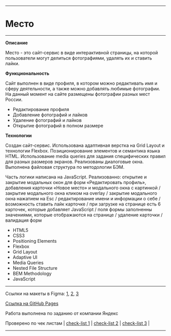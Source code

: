 ___
# __Место__
___

**Описание**

Место - это сайт-сервис в виде интерактивной страницы, на которой пользователи могут делиться фотографиями, удалять их и ставить лайки.

**Функциональность**

Сайт выполнен в виде профиля, в котором можно редактивать имя и сферу деятельности, а также можно добавлять любимые фотографии.
На данный момент на сайте размещены фотографии разных мест России.

* Редактирование профиля
* Добавление фотографий и лайков
* Удаление фотографий и лайков
* Открытие фотографий в полном размере

**Технологии**

Создан сайт-сервис.
Использована адаптивная верстка на Grid Layout и технологии Flexbox. Позиционирование элементов и семантика языка HTML.
Использование media queries для задания специфических правил для разных размеров экранов.
Реализованы диалоговые окна.
Выполнена файловая структура по методологии БЭМ.

Часть логики написана на JavaScript.
Реализованно:
   открытие и закрытие модальных окон для форм «Редактировать профиль», добавления карточки «Новое место» и модального окна с картинкой
 / закрытие модального окна кликом на overlay
 / закрытие модального окна нажатием на Esc
 / редактирование имени и информации о себе
 / возможность ставить лайк карточке
 / при загрузке на странице есть 6 карточек, которые добавляет JavaScript
 / поля формы заполненны значениями, которые отображаются на странице
 / удаление карточки
 / валидация форм


* HTML5
* CSS3
* Positioning Elements
* Flexbox
* Grid Layout
* Adaptive UI
* Media Queries
* Nested File Structure
* BEM Methodology
* JavaScript



___

Cсылки на макеты в Figma: [1](https://www.figma.com/file/2cn9N9jSkmxD84oJik7xL7/JavaScript.-Sprint-4?node-id=0%3A1),   [2](https://www.figma.com/file/bjyvbKKJN2naO0ucURl2Z0/JavaScript.-Sprint-5?node-id=0%3A1), [3](https://www.figma.com/file/kRVLKwYG3d1HGLvh7JFWRT/JavaScript.-Sprint-6?node-id=0%3A1)

[Ссылка на GitHub Pages](https://kristinamagichub.github.io/mesto/)

Работа выполнена по заданию от компании Яндекс

Проверено по чек листам |
[check-list 1](https://code.s3.yandex.net/web-developer/checklists-pdf/new-program/checklist-4.pdf) |
[check-list 2](https://code.s3.yandex.net/web-developer/checklists-pdf/new-program/checklist-5.pdf) |
[check-list 3](https://code.s3.yandex.net/web-developer/checklists-pdf/new-program/checklist-6.pdf) |
___
